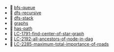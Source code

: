 * 📄 [bfs-queue](bfs-queue.md)
* 📄 [dfs-recursive](dfs-recursive.md)
* 📄 [dfs-stack](dfs-stack.md)
* 📄 [graphs](graphs.md)
* 📄 [has-path](has-path.md)
* 📄 [LC-1791-find-center-of-star-graph](LC-1791-find-center-of-star-graph.md)
* 📄 [LC-2192-all-ancestors-of-node-in-dag](LC-2192-all-ancestors-of-node-in-dag.md)
* 📄 [LC-2285-maximum-total-importance-of-roads](LC-2285-maximum-total-importance-of-roads.md)
